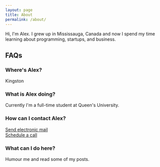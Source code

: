 ```yaml
---
layout: page
title: About
permalink: /about/
---
```


Hi, I'm Alex. I grew up in Mississauga, Canada and now I spend my time learning about programming, startups, and business.

## FAQs

### Where's Alex?
Kingston

### What is Alex doing?
Currently I'm a full-time student at Queen's University.

### How can I contact Alex?
<a href="mailto:jinalex.123@gmail.com" target="_blank">Send electronic mail</a>
<br>
<a href="http://doodle.com/alexjin" target="_blank">Schedule a call</a>

### What can I do here?
Humour me and read some of my posts.

<!-- Alex sometimes has a hard time completing things he started but you can help by clicking the button below.

<div class="button"><a href="https://goo.gl/2nMV3t">Tell Alex to finish {{site.project-verb}} {{site.current-project}}</a></div> -->

<!--http://127.0.0.1:4000/about/#nudge-->

<!-- <div id="nudge" class="modalOverlay">
  <div class="dialog">
    <a href="#close" title="Close" class="close">X</a>
    <h2>Thanks for Motivating Alex</h2>
        <p>Alex got a notification that someone on his website wants him to be productive and finish what he started.</p>
</div> -->